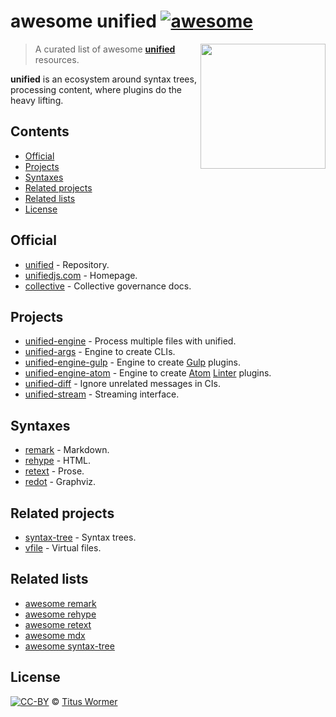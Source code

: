 <!--lint disable no-html maximum-line-length-->

# awesome unified [![awesome][awesome-badge]][awesome]

[<img src="https://raw.githubusercontent.com/unifiedjs/unified/39917ea/logo.svg?sanitize=true" align="right" alt width="200">](https://github.com/unifiedjs/unified)

> A curated list of awesome [**unified**][unified] resources.

**unified** is an ecosystem around syntax trees, processing content, where
plugins do the heavy lifting.

## Contents

* [Official](#official)
* [Projects](#projects)
* [Syntaxes](#syntaxes)
* [Related projects](#related-projects)
* [Related lists](#related-lists)
* [License](#license)

## Official

* [unified](https://github.com/unifiedjs/unified) - Repository.
* [unifiedjs.com](https://unifiedjs.com) - Homepage.
* [collective](https://github.com/unifiedjs/collective) - Collective governance docs.

## Projects

* [unified-engine](https://github.com/unifiedjs/unified-engine) - Process multiple files with unified.
* [unified-args](https://github.com/unifiedjs/unified-args) - Engine to create CLIs.
* [unified-engine-gulp](https://github.com/unifiedjs/unified-engine-gulp) - Engine to create [Gulp][] plugins.
* [unified-engine-atom](https://github.com/unifiedjs/unified-engine-atom) - Engine to create [Atom][] [Linter][] plugins.
* [unified-diff](https://github.com/unifiedjs/unified-diff) - Ignore unrelated messages in CIs.
* [unified-stream](https://github.com/unifiedjs/unified-stream) - Streaming interface.

## Syntaxes

* [remark](https://github.com/remarkjs/remark) - Markdown.
* [rehype](https://github.com/rehypejs/rehype) - HTML.
* [retext](https://github.com/retextjs/retext) - Prose.
* [redot](https://github.com/redotjs/redot) - Graphviz.

## Related projects

* [syntax-tree](https://github.com/syntax-tree/unist) - Syntax trees.
* [vfile](https://github.com/vfile/vfile) - Virtual files.

## Related lists

* [awesome remark](https://github.com/remarkjs/awesome-remark)
* [awesome rehype](https://github.com/rehypejs/awesome-rehype)
* [awesome retext](https://github.com/retextjs/awesome-retext)
* [awesome mdx](https://github.com/transitive-bullshit/awesome-mdx)
* [awesome syntax-tree](https://github.com/syntax-tree/awesome-syntax-tree)

## License

[![CC-BY][license-badge]][license] © [Titus Wormer][author]

<!-- Definitions. -->

[license]: https://creativecommons.org/licenses/by/4.0/

[license-badge]: https://mirrors.creativecommons.org/presskit/buttons/80x15/svg/by.svg

[author]: https://wooorm.com

[awesome-badge]: https://awesome.re/badge.svg

[awesome]: https://awesome.re

[unified]: https://github.com/unifiedjs/unified

[gulp]: https://github.com/gulpjs/gulp

[linter]: https://github.com/steelbrain/linter

[atom]: https://atom.io
